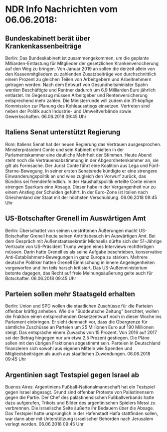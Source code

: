# NDR Info Nachrichten vom 06.06.2018:


## Bundeskabinett berät über Krankenkassenbeiträge
Berlin: Das Bundeskabinett ist zusammengekommen, um die geplante Milliarden-Entlastung für Mitglieder der gesetzlichen Krankenversicherung auf den Weg zu bringen. Von Januar 2019 an sollen die derzeit allein von den Kassenmitgliedern zu zahlenden Zusatzbeiträge von durchschnittlich einem Prozent zu gleichen Teilen von Arbeitgebern und Arbeitnehmern getragen werden. Nach dem Entwurf von Gesundheitsminister Spahn werden Beschäftigte und Rentner dadurch um 6,9 Milliarden Euro jährlich entlastet. Im Gegenzug müssen Arbeitgeber und Rentenversicherung entsprechend mehr zahlen. Die Ministerrunde will zudem die 31-köpfige Kommission zur Planung des Kohleausstiegs einsetzen. Vertreten sind neben der Politik auch Industrie- und Umweltverbände sowie Gewerkschaften. 06.06.2018 09:45 Uhr 

## Italiens Senat unterstützt Regierung
Rom:	Italiens Senat hat der neuen Regierung das Vertrauen ausgesprochen. Ministerpräsident Conte und sein Kabinett erhielten in der Parlamentskammer eine deutliche Mehrheit der Stimmen. Heute Abend steht noch die Vertrauensabstimmung in der Abgeordnetenkammer an, sie gilt als Formsache. Der Jurist Conte führt eine Koalition aus Lega und Fünf-Sterne-Bewegung. In seiner ersten Senatsrede kündigte er eine strengere Einwanderungspolitik an und wies zugleich den Vorwurf zurück, das Bündnis sei fremdenfeindlich. In der Haushaltspolitik erteilte Conte einem strengen Sparkurs eine Absage. Dieser habe in der Vergangenheit nur zu einem Anstieg der Schulden geführt. In der Euro-Zone ist Italien nach Griechenland der Staat mit der höchsten Verschuldung. 06.06.2018 09:45 Uhr 

## US-Botschafter Grenell im Auswärtigen Amt
Berlin: Überschattet von seinen umstrittenen Äußerungen macht US-Botschafter Grenell heute seinen Antrittsbesuch im Auswärtigen Amt. Bei dem Gespräch mit Außenstaatssekretär Michaelis dürfte sich der 51-Jährige Vertraute von US-Präsident Trump wegen eines Interviews rechtfertigen müssen. Darin hatte Grenell es als seine Aufgabe beschrieben, konservative Anti-Establishment-Bewegungen in ganz Europa zu stärken. Mehrere deutsche Politiker hatten Grenell Einmischung in innere Angelegenheiten vorgeworfen und ihn teils harsch kritisiert. Das US-Außenministerium betonte dagegen, das Recht auf freie Meinungsäußerung gelte auch für Botschafter. 06.06.2018 09:45 Uhr 

## Parteien sollen mehr Staatsgeld erhalten
Berlin:	Union und SPD wollen die staatlichen Zuschüsse für die Parteien offenbar kräftig anheben. Wie die "Süddeutsche Zeitung" berichtet, wollen die Fraktion einen entsprechenden Gesetzentwurf noch in dieser Woche ins Parlament einbringen. Er sieht demnach vor, dass die Obergrenze für sämtliche Zuschüsse an Parteien um 25 Millionen Euro auf 190 Millionen steigt. Das entspräche einem Zuwachs von 15 Prozent. Von 2016 auf 2017 sei der Betrag hingegen nur um etwa 2,5 Prozent gestiegen. Die Pläne sollen mit den übrigen Fraktionen abgestimmt sein. Parteien in Deutschland finanzieren sich sowohl aus eigenen Mitteln wie Spenden und Mitgliedsbeiträgen als auch aus staatlichen Zuwendungen. 06.06.2018 09:45 Uhr 

## Argentinien sagt Testspiel gegen Israel ab
Buenos Aires:	Argentiniens Fußball-Nationalmannschaft hat ein Testspiel gegen Israel abgesagt. Grund sind offenbar Proteste von Palästinensern gegen die Partie. Der Chef des palästinensischen Fußballverbands hatte dazu aufgerufen, Trikots und Bilder des argentinischen Spielers Messi zu verbrennen. Die israelische Seite äußerte ihr Bedauern über die Absage. Das Testspiel hatte ursprünglich in der Hafenstadt Haifa stattfinden sollen, war dann aber mit Unterstützung israelischer Behörden nach Jerusalem verlegt worden. 06.06.2018 09:45 Uhr 
